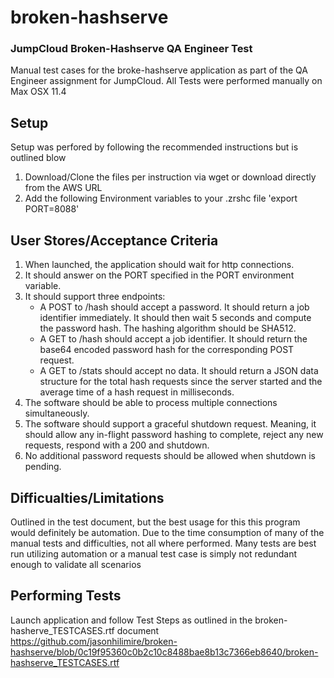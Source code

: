 # broken-hashserve
### JumpCloud Broken-Hashserve QA Engineer Test

Manual test cases for the broke-hashserve application as part of the QA Engineer assignment for JumpCloud.  All Tests were performed manually on Max OSX 11.4

## Setup
Setup was perfored by following the recommended instructions but is outlined blow
1. Download/Clone the files per instruction via wget or download directly from the AWS URL
2. Add the following Environment variables to your .zrshc file 'export PORT=8088'

## User Stores/Acceptance Criteria
1. When launched, the application should wait for http connections.
2. It should answer on the PORT specified in the PORT environment variable.
 3. It should support three endpoints:
	 - A ​POST​ to ​/hash​ should accept a password. It should return a job identifier immediately. It should then wait 5 seconds and compute the password hash. The hashing algorithm should be SHA512.
	 - A ​GET​ to ​/hash​ should accept a job identifier. It should return the base64 encoded password hash for the corresponding POST request.
	 - A ​GET​ to ​/stats​ should accept no data. It should return a JSON data structure for the total hash requests since the server started and the average time of a hash request in milliseconds.
4. The software should be able to process multiple connections simultaneously.
5. The software should support a graceful shutdown request. Meaning, it should allow any
in-flight password hashing to complete, reject any new requests, respond with a 200 and
shutdown.
6. No additional password requests should be allowed when shutdown is pending.

## Difficualties/Limitations
Outlined in the test document, but the best usage for this this program would definitely be automation.  Due to the time consumption of many of the manual tests and difficulties, not all where performed.  Many tests are best run utilizing automation or a manual test case is simply not redundant enough to validate all scenarios

## Performing Tests
Launch application and follow Test Steps as outlined in the broken-hasherve_TESTCASES.rtf document https://github.com/jasonhilimire/broken-hashserve/blob/0c19f95360c0b2c10c8488bae8b13c7366eb8640/broken-hashserve_TESTCASES.rtf
